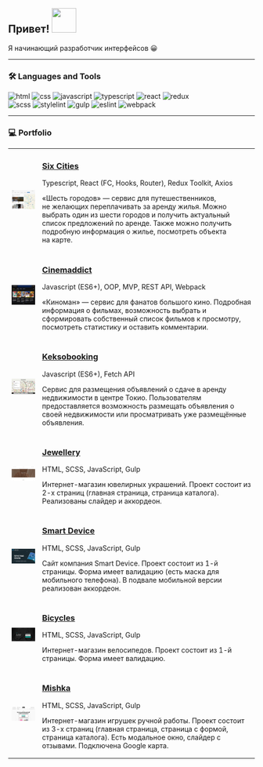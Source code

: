 <h2>Привет! <img src="https://media.giphy.com/media/hvRJCLFzcasrR4ia7z/giphy.gif" width="50" height="50"></h2>
<p>Я начинающий разработчик интерфейсов 😀</p>
<hr>

### 🛠 Languages and Tools

![html](https://img.shields.io/badge/-HTML5-E34F26?logo=html5&logoColor=white) ![css](https://img.shields.io/badge/-CSS3-1572B6?logo=css3&logoColor=white) ![javascript](https://img.shields.io/badge/-JavaScript-F7DF1E?logo=javascript&logoColor=white) ![typescript](https://img.shields.io/badge/-TypeScript-3178C6?logo=typescript&logoColor=white) ![react](https://img.shields.io/badge/-React-61DBFB?logo=react&logoColor=white) ![redux](https://img.shields.io/badge/-Redux-764ABC?logo=redux&logoColor=white)<br>
![scss](https://img.shields.io/badge/-scss-CC6699?logo=sass&logoColor=white) ![stylelint](https://img.shields.io/badge/-stylelint-263238?logo=stylelint&logoColor=white) ![gulp](https://img.shields.io/badge/-gulp-CF4647?logo=gulp&logoColor=white) ![eslint](https://img.shields.io/badge/-eslint-764ABC?logo=eslint&logoColor=white) ![webpack](https://img.shields.io/badge/-webpack-1C78C0?logo=webpack&logoColor=white)
<hr>

### 💻 Portfolio

<table>

  <tr>
    <td>
      <a href='https://six-cities-sandy.vercel.app' title='Посмотреть демо проекта'>
        <img src='assets/six-cities.jpg' width='300px'>
      </a>
    </td>
    <td max-width='750'>
      <h3><a href='https://github.com/KateMoro/Six-Cities' title='Открыть репозиторий'>Six Cities</a></h3>
      <p>Typescript, React (FC, Hooks, Router), Redux Toolkit, Axios</p>
      <p>«Шесть городов» — сервис для путешественников, не желающих переплачивать за аренду жилья. Можно выбрать один из шести городов и получить актуальный список предложений по аренде. Также можно получить подробную информация о жилье, посмотреть объекта на карте.</p>
    </td>
  </tr>

  <tr>
    <td>
      <a href='https://cinemaddict-eta.vercel.app' title='Посмотреть демо проекта'>
        <img src='assets/cinemaddict.jpg' width='300px'>
      </a> 
    </td>
    <td>
      <h3><a href='https://github.com/KateMoro/Cinemaddict' title='Открыть репозиторий'>Cinemaddict</a></h3>
      <p>Javascript (ES6+), OOP, MVP, REST API, Webpack</p>
      <p>«Киноман» — сервис для фанатов большого кино. Подробная информация о фильмах, возможность выбрать и сформировать собственный список фильмов к просмотру, посмотреть статистику и оставить комментарии.</p>
    </td>
  </tr>

  <tr>
    <td>
      <a href='https://keksobooking-pi.vercel.app' title='Посмотреть демо проекта'>
        <img src='assets/keksobooking.jpg' width='300px'>
      </a> 
    </td>
    <td>
      <h3><a href='https://github.com/KateMoro/Keksobooking' title='Открыть репозиторий'>Keksobooking</a></h3>
      <p>Javascript (ES6+), Fetch API</p>
      <p>Сервис для размещения объявлений о сдаче в аренду недвижимости в центре Токио. Пользователям предоставляется возможность размещать объявления о своей недвижимости или просматривать уже размещённые объявления.</p>
    </td>
  </tr>

  <tr>
    <td>
      <a href='https://katemoro.github.io/Jewellery' title='Посмотреть демо проекта'>
        <img src='assets/jewellery.png' width='300px'>
      </a> 
    </td>
    <td>
      <h3><a href='https://github.com/KateMoro/Jewellery' title='Открыть репозиторий'>Jewellery</a></h3>
      <p>HTML, SCSS, JavaScript, Gulp</p>
      <p>Интернет-магазин ювелирных украшений. Проект состоит из 2-х страниц (главная страница, страница каталога). Реализованы слайдер и аккордеон.</p>
    </td>
  </tr>

  <tr>
    <td>
      <a href='https://katemoro.github.io/Smart-Device' title='Посмотреть демо проекта'>
        <img src='assets/smart-device.jpg' width='300px'>
      </a> 
    </td>
    <td>
      <h3><a href='https://github.com/KateMoro/Smart-Device' title='Открыть репозиторий'>Smart Device</a></h3>
      <p>HTML, SCSS, JavaScript, Gulp</p>
      <p>Сайт компания Smart Device. Проект состоит из 1-й страницы. Форма имеет валидацию (есть маска для мобильного телефона). В подвале мобильной версии реализован аккордеон.</p>
    </td>
  </tr>

  <tr>
    <td>
      <a href='https://katemoro.github.io/bicycles' title='Посмотреть демо проекта'>
        <img src='assets/bicycles.png' width='300px'>
      </a> 
    </td>
    <td>
      <h3><a href='https://github.com/KateMoro/bicycles' title='Открыть репозиторий'>Bicycles</a></h3>
      <p>HTML, SCSS, JavaScript, Gulp</p>
      <p>Интернет-магазин велосипедов. Проект состоит из 1-й страницы. Форма имеет валидацию.</p>
    </td>
  </tr>

  <tr>
    <td>
      <a href='https://katemoro.github.io/Mishka' title='Посмотреть демо проекта'>
        <img src='assets/mishka.png' width='300px'>
      </a> 
    </td>
    <td>
      <h3><a href='https://github.com/KateMoro/Mishka' title='Открыть репозиторий'>Mishka</a></h3>
      <p>HTML, SCSS, JavaScript, Gulp</p>
      <p>Интернет-магазин игрушек ручной работы. Проект состоит из 3-х страниц (главная страница, страница с формой, страница каталога). Есть модальное окно, слайдер с отзывами. Подключена Google карта.</p>
    </td>
  </tr>
</table>
